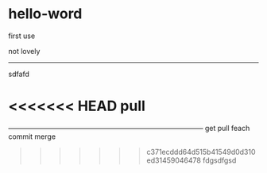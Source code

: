 ﻿# hello-word
first use

not lovely 
______________________________
sdfafd


<<<<<<< HEAD
pull
=======
————————————————————————————
get pull feach commit merge
>>>>>>> c371ecddd64d515b41549d0d310ed31459046478
fdgsdfgsd